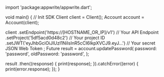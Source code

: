 import 'package:appwrite/appwrite.dart';

void main() { // Init SDK
  Client client = Client();
  Account account = Account(client);

  client
    .setEndpoint('https://[HOSTNAME_OR_IP]/v1') // Your API Endpoint
    .setProject('5df5acd0d48c2') // Your project ID
    .setJWT('eyJhbGciOiJIUzI1NiIsInR5cCI6IkpXVCJ9.eyJ...') // Your secret JSON Web Token
  ;
  Future result = account.updatePassword(
    password: 'password',
    oldPassword: 'password',
  );

  result
    .then((response) {
      print(response);
    }).catchError((error) {
      print(error.response);
  });
}
